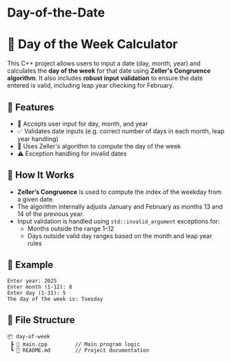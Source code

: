 # Day-of-the-Date

# 📅 Day of the Week Calculator

This C++ project allows users to input a date (day, month, year) and calculates the **day of the week** for that date using **Zeller's Congruence algorithm**. It also includes **robust input validation** to ensure the date entered is valid, including leap year checking for February.

## 🔧 Features

- 📆 Accepts user input for day, month, and year  
- ✅ Validates date inputs (e.g. correct number of days in each month, leap year handling)  
- 🧮 Uses Zeller's algorithm to compute the day of the week  
- ⚠️ Exception handling for invalid dates

## 🧠 How It Works

- **Zeller’s Congruence** is used to compute the index of the weekday from a given date.
- The algorithm internally adjusts January and February as months 13 and 14 of the previous year.
- Input validation is handled using `std::invalid_argument` exceptions for:
  - Months outside the range 1–12
  - Days outside valid day ranges based on the month and leap year rules

## 📌 Example

```
Enter year: 2025  
Enter month (1-12): 8  
Enter day (1-31): 5  
The day of the week is: Tuesday
```

## 📁 File Structure

```
📦 day-of-week
 ┣ 📄 main.cpp         // Main program logic
 ┗ 📄 README.md        // Project documentation
```
